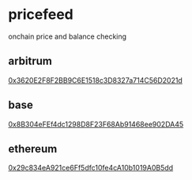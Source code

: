 # pricefeed
onchain price and balance checking

## arbitrum

[0x3620E2F8F2BB9C6E1518c3D8327a714C56D2021d](https://arbiscan.io/address/0x3620E2F8F2BB9C6E1518c3D8327a714C56D2021d#code)

## base

[0x8B304eFEf4dc1298D8F23F68Ab91468ee902DA45](https://basescan.org/address/0x8B304eFEf4dc1298D8F23F68Ab91468ee902DA45#code)

## ethereum

[0x29c834eA921ce6Ff5dfc10fe4cA10b1019A0B5dd](https://etherscan.io/address/0x29c834eA921ce6Ff5dfc10fe4cA10b1019A0B5dd#code)
